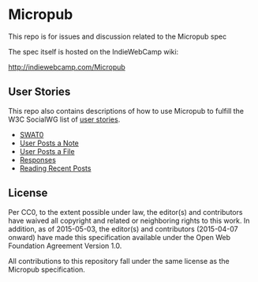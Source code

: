 # Micropub
This repo is for issues and discussion related to the Micropub spec

The spec itself is hosted on the IndieWebCamp wiki:

http://indiewebcamp.com/Micropub

## User Stories

This repo also contains descriptions of how to use Micropub to fulfill the W3C SocialWG list of [user stories](https://www.w3.org/wiki/Socialwg/Social_API/User_stories).

* [SWAT0](user-stories/SWAT0.md)
* [User Posts a Note](user-stories/user-posts-a-note.md)
* [User Posts a File](user-stories/user-posts-a-file.md)
* [Responses](user-stories/responses.md)
* [Reading Recent Posts](user-stories/reading-recent-posts.md)

## License

Per CC0, to the extent possible under law, the editor(s) and contributors have waived all copyright and related or neighboring rights to this work. In addition, as of 2015-05-03, the editor(s) and contributors (2015-04-07 onward) have made this specification available under the Open Web Foundation Agreement Version 1.0.

All contributions to this repository fall under the same license as the Micropub specification.


